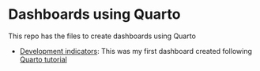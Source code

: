 # Dashboards using Quarto

This repo has the files to create dashboards using Quarto

- [Development indicators](d_development_indicators): This was my first dashboard created following [Quarto tutorial](https://quarto.org/docs/dashboards/)
